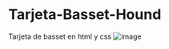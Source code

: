 # Tarjeta-Basset-Hound
Tarjeta de basset en html y css
![image](https://user-images.githubusercontent.com/104536371/233812177-7fe37f71-c6fe-4957-9260-ee48e3cb3806.png)
